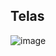 ## Telas
![image](https://github.com/user-attachments/assets/3ca77264-503f-4060-bad8-fa1b08a02a52)

